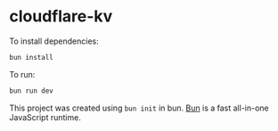 # cloudflare-kv

To install dependencies:

```bash
bun install
```

To run:

```bash
bun run dev
```

This project was created using `bun init` in bun. [Bun](https://bun.sh) is a fast all-in-one JavaScript runtime.
